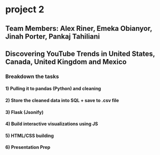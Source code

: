 # project 2
## Team Members: Alex Riner, Emeka Obianyor, Jinah Porter, Pankaj Tahiliani

## Discovering YouTube Trends in United States, Canada, United Kingdom and Mexico

### Breakdown the tasks
#### 1) Pulling it to pandas (Python) and cleaning
#### 2) Store the cleaned data into SQL + save to .csv file
#### 3) Flask (Jsonify)
#### 4) Build interactive visualizations using JS
#### 5) HTML/CSS building
#### 6) Presentation Prep
